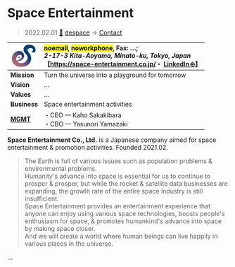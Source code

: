 # Space Entertainment
> 2022.02.01 [🚀](../../index/index.md) [despace](../index.md) → [Contact](../contact.md)

|[![](../f/contact/s/space_e11t_logo1_thumb.webp)](../f/contact/s/space_e11t_logo1.webp)|<mark>noemail</mark>, <mark>noworkphone</mark>, Fax: …;<br> *2-17-3 Kita-Aoyama, Minato-ku, Tokyo, Japan*<br> 【<https://space-entertainment.co.jp/>・ [LinkedIn ⎆](https://www.linkedin.com/company/space-entertainment-inc)】|
|:-|:-|
|**Mission**|Turn the universe into a playground for tomorrow|
|**Vision**|…|
|**Values**|…|
|**Business**|Space entertainment activities|
|**[MGMT](../mgmt.md)**|・CEO — Kaho Sakakibara<br> ・CBO — Yasunori Yamazaki|

**Space Entertainment Co., Ltd.** is a Japanese company aimed for space entertainment & promotion activities. Founded 2021.02.

> The Earth is full of various issues such as population problems & environmental problems.<br> Humanity's advance into space is essential for us to continue to prosper & prosper, but while the rocket & satellite data businesses are expanding, the growth rate of the entire space industry is still insufficient.<br> Space Entertainment provides an entertainment experience that anyone can enjoy using various space technologies, boosts people's enthusiasm for space, & promotes humankind's advance into space by making space closer.<br> And we will create a world where human beings can live happily in various places in the universe.

<p style="page-break-after:always"> </p>

…
